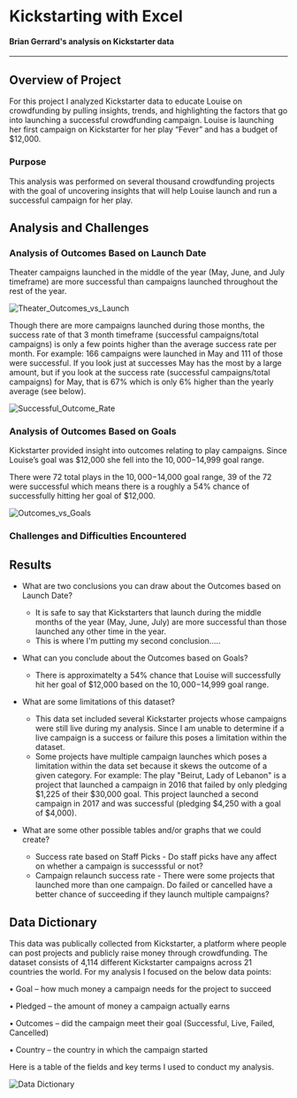 # Kickstarting with Excel

#### Brian Gerrard's analysis on Kickstarter data 
---
## Overview of Project
For this project I analyzed Kickstarter data to educate Louise on crowdfunding by pulling insights, trends, and highlighting the factors that go into launching a successful crowdfunding campaign. Louise is launching her first campaign on Kickstarter for her play “Fever” and has a budget of $12,000. 

### Purpose
This analysis was performed on several thousand crowdfunding projects with the goal of uncovering insights that will help Louise launch and run a successful campaign for her play.



## Analysis and Challenges

### Analysis of Outcomes Based on Launch Date
Theater campaigns launched in the middle of the year (May, June, and July timeframe) are more successful than campaigns launched throughout the rest of the year. 

![Theater_Outcomes_vs_Launch](https://user-images.githubusercontent.com/75700317/107574717-feee8400-6bbc-11eb-97ea-9e1f1dd40d5e.png)

Though there are more campaigns launched during those months, the success rate of that 3 month timeframe (successful campaigns/total campaigns) is only a few points higher than the average success rate per month. For example: 166 campaigns were launched in May and 111 of those were successful. If you look just at successes May has the most by a large amount, but if you look at the success rate (successful campaigns/total campaigns) for May, that is 67% which is only 6% higher than the yearly average (see below).

![Successful_Outcome_Rate](https://user-images.githubusercontent.com/75700317/107580467-986d6400-6bc4-11eb-963b-d03e25de5c83.JPG)

 
### Analysis of Outcomes Based on Goals
Kickstarter provided insight into outcomes relating to play campaigns. Since Louise’s goal was $12,000 she fell into the $10,000-$14,999 goal range.

There were 72 total plays in the $10,000-$14,000 goal range, 39 of the 72 were successful which means there is a roughly a 54% chance of successfully hitting her goal of $12,000.  

![Outcomes_vs_Goals](https://user-images.githubusercontent.com/75700317/107574773-0dd53680-6bbd-11eb-85cb-7667ddb14567.png)

### Challenges and Difficulties Encountered

## Results

- What are two conclusions you can draw about the Outcomes based on Launch Date?
   - It is safe to say that Kickstarters that launch during the middle months of the year (May, June, July) are more successful than those launched any other time in the year.
   - This is where I'm putting my second conclusion.....
   
- What can you conclude about the Outcomes based on Goals?
  - There is approximatelty a 54% chance that Louise will successfully hit her goal of $12,000 based on the $10,000-$14,999 goal range.
  
- What are some limitations of this dataset?
  - This data set included several Kickstarter projects whose campaigns were still live during my analysis. Since I am unable to determine if a live campaign is a success or failure this poses a limitation within the dataset. 
  - Some projects have multiple campaign launches which poses a limitation within the data set because it skews the outcome of a given category. For example: The play "Beirut, Lady of Lebanon" is a project that launched a campaign in 2016 that failed by only pledging $1,225 of their $30,000 goal. This project launched a second campaign in 2017 and was successful (pledging $4,250 with a goal of $4,000). 

- What are some other possible tables and/or graphs that we could create?
  - Success rate based on Staff Picks - Do staff picks have any affect on whether a campaign is successsful or not?
  - Campaign relaunch success rate - There were some projects that launched more than one campaign. Do failed or cancelled have a better chance of succeeding if they launch multiple campaigns?

## Data Dictionary
This data was publically collected from Kickstarter, a platform where people can post projects and publicly raise money through crowdfunding. The dataset consists of 4,114 different Kickstarter campaigns across 21 countries the world. For my analysis I focused on the below data points:

•	Goal – how much money a campaign needs for the project to succeed 

•	Pledged – the amount of money a campaign actually earns

•	Outcomes – did the campaign meet their goal (Successful, Live, Failed, Cancelled)

•	Country – the country in which the campaign started 

Here is a table of the fields and key terms I used to conduct my analysis. 

![Data Dictionary](https://user-images.githubusercontent.com/75700317/107574818-1b8abc00-6bbd-11eb-9a8f-89f50208ad8a.JPG)

